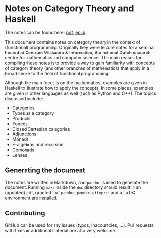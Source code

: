 # Notes on Category Theory and Haskell

The notes can be found here: [pdf](https://github.com/jwbuurlage/category-theory-programmers/raw/master/doc/categories_for_programmers.pdf), [epub](https://github.com/jwbuurlage/category-theory-programmers/raw/master/doc/categories_for_programmers.epub).

This document contains notes on category theory in the context of (functional) programming. Originally they were lecture notes for a seminar hosted at Centrum Wiskunde & Informatica, the national Dutch research centre for mathematics and computer science. The main reason for compiling these notes is to provide a way to gain familiarity with concepts of category theory (and other branches of mathematics) that apply in a broad sense to the field of functional programming.

Although the main focus is on the mathematics, examples are given in Haskell to illustrate how to apply the concepts. In some places, examples are given in other languages as well (such as Python and C++). The topics discussed include:

* Categories
* Types as a category
* Products
* Yoneda
* Closed Cartesian categories
* Adjunctions
* Monads
* F-algebras and recursion
* Comonads
* Lenses

## Generating the document

The notes are written in Markdown, and `pandoc` is used to generate the document. Running `make` inside the `doc` directory should result in an (updated) pdf, granted that `pandoc`, `pandoc-citeproc` and a LaTeX environment are installed.

## Contributing

GitHub can be used for any issues (typos, inaccuracies, ...). Pull requests with fixes or additional material are also very welcome.
